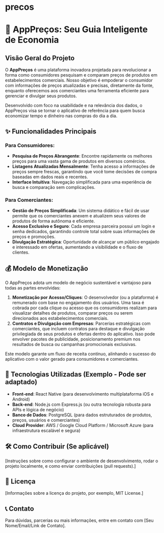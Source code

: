 # precos
# 🛒 AppPreços: Seu Guia Inteligente de Economia

## Visão Geral do Projeto

O **AppPreços** é uma plataforma inovadora projetada para revolucionar a forma como consumidores pesquisam e comparam preços de produtos em estabelecimentos comerciais. Nosso objetivo é empoderar o consumidor com informações de preços atualizadas e precisas, diretamente da fonte, enquanto oferecemos aos comerciantes uma ferramenta eficiente para gerenciar e divulgar seus produtos.

Desenvolvido com foco na usabilidade e na relevância dos dados, o AppPreços visa se tornar o aplicativo de referência para quem busca economizar tempo e dinheiro nas compras do dia a dia.

## ✨ Funcionalidades Principais

### Para Consumidores:

*   **Pesquisa de Preços Abrangente**: Encontre rapidamente os melhores preços para uma vasta gama de produtos em diversos comércios.
*   **Listagens Atualizadas Mensalmente**: Tenha acesso a informações de preços sempre frescas, garantindo que você tome decisões de compra baseadas em dados reais e recentes.
*   **Interface Intuitiva**: Navegação simplificada para uma experiência de busca e comparação sem complicações.

### Para Comerciantes:

*   **Gestão de Preços Simplificada**: Um sistema didático e fácil de usar permite que os comerciantes anexem e atualizem seus valores de produtos de forma autônoma e eficiente.
*   **Acesso Exclusivo e Seguro**: Cada empresa parceira possui um login e senha dedicados, garantindo controle total sobre suas informações de preços e promoções.
*   **Divulgação Estratégica**: Oportunidade de alcançar um público engajado e interessado em ofertas, aumentando a visibilidade e o fluxo de clientes.

## 💰 Modelo de Monetização

O AppPreços adota um modelo de negócio sustentável e vantajoso para todas as partes envolvidas:

1.  **Monetização por Acesso/Cliques**: O desenvolvedor (ou a plataforma) é remunerado com base no engajamento dos usuários. Uma taxa é cobrada por cada clique ou acesso que os consumidores realizam para visualizar detalhes de produtos, comparar preços ou serem direcionados aos estabelecimentos comerciais.
2.  **Contratos e Divulgação com Empresas**: Parcerias estratégicas com comerciantes, que incluem contratos para destaque e divulgação privilegiada de seus produtos e ofertas dentro do aplicativo. Isso pode envolver pacotes de publicidade, posicionamento premium nos resultados de busca ou campanhas promocionais exclusivas.

Este modelo garante um fluxo de receita contínuo, alinhando o sucesso do aplicativo com o valor gerado para consumidores e comerciantes.

## 🚀 Tecnologias Utilizadas (Exemplo - Pode ser adaptado)

*   **Front-end**: React Native (para desenvolvimento multiplataforma iOS e Android)
*   **Back-end**: Node.js com Express.js (ou outra tecnologia robusta para APIs e lógica de negócio)
*   **Banco de Dados**: PostgreSQL (para dados estruturados de produtos, preços, usuários e comerciantes)
*   **Cloud Provider**: AWS / Google Cloud Platform / Microsoft Azure (para infraestrutura escalável e segura)

## 🛠️ Como Contribuir (Se aplicável)

[Instruções sobre como configurar o ambiente de desenvolvimento, rodar o projeto localmente, e como enviar contribuições (pull requests).]

## 📄 Licença

[Informações sobre a licença do projeto, por exemplo, MIT License.]

## 📞 Contato

Para dúvidas, parcerias ou mais informações, entre em contato com [Seu Nome/Email/Link de Contato].

